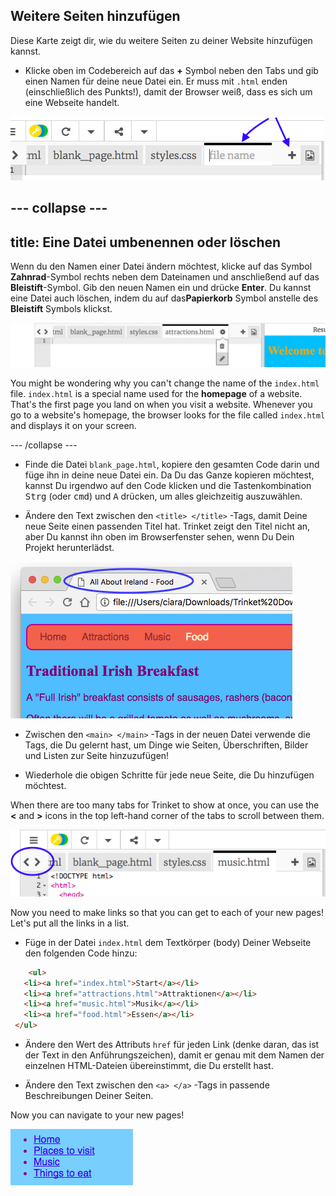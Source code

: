 ## Weitere Seiten hinzufügen

Diese Karte zeigt dir, wie du weitere Seiten zu deiner Website hinzufügen kannst.

- Klicke oben im Codebereich auf das **+** Symbol neben den Tabs und gib einen Namen für deine neue Datei ein. Er muss mit `.html` enden (einschließlich des Punkts!), damit der Browser weiß, dass es sich um eine Webseite handelt.

![Hinzufügen einer neuen Datei in Trinket](images/tktNewFileArrows.png)

## \--- collapse \---

## title: Eine Datei umbenennen oder löschen

Wenn du den Namen einer Datei ändern möchtest, klicke auf das Symbol **Zahnrad**-Symbol rechts neben dem Dateinamen und anschließend auf das **Bleistift**-Symbol. Gib den neuen Namen ein und drücke **Enter**. Du kannst eine Datei auch löschen, indem du auf das**Papierkorb** Symbol anstelle des **Bleistift** Symbols klickst.

![](images/EditFilename.png)

You might be wondering why you can't change the name of the `index.html` file. `index.html` is a special name used for the **homepage** of a website. That's the first page you land on when you visit a website. Whenever you go to a website's homepage, the browser looks for the file called `index.html` and displays it on your screen.

\--- /collapse \---

- Finde die Datei `blank_page.html`, kopiere den gesamten Code darin und füge ihn in deine neue Datei ein. Da Du das Ganze kopieren möchtest, kannst Du irgendwo auf den Code klicken und die Tastenkombination <kbd>Strg</kbd> (oder <kbd>cmd</kbd>) und <kbd>A</kbd> drücken, um alles gleichzeitig auszuwählen.

- Ändere den Text zwischen den `<title> </title>` -Tags, damit Deine neue Seite einen passenden Titel hat. Trinket zeigt den Titel nicht an, aber Du kannst ihn oben im Browserfenster sehen, wenn Du Dein Projekt herunterlädst.

![The page title showing in the browser tab](images/egLocalFileWindowTitle.png)

- Zwischen den `<main> </main>` -Tags in der neuen Datei verwende die Tags, die Du gelernt hast, um Dinge wie Seiten, Überschriften, Bilder und Listen zur Seite hinzuzufügen!

- Wiederhole die obigen Schritte für jede neue Seite, die Du hinzufügen möchtest.

When there are too many tabs for Trinket to show at once, you can use the **<** and **>** icons in the top left-hand corner of the tabs to scroll between them.

![The buttons for scrolling the tabs](images/tktScrollTabIcons.png)

Now you need to make links so that you can get to each of your new pages! Let's put all the links in a list.

- Füge in der Datei `index.html` dem Textkörper (body) Deiner Webseite den folgenden Code hinzu:

```html
    <ul>
   <li><a href="index.html">Start</a></li>
   <li><a href="attractions.html">Attraktionen</a></li>
   <li><a href="music.html">Musik</a></li>
   <li><a href="food.html">Essen</a></li>
 </ul>
```

- Ändere den Wert des Attributs `href` für jeden Link (denke daran, das ist der Text in den Anführungszeichen), damit er genau mit dem Namen der einzelnen HTML-Dateien übereinstimmt, die Du erstellt hast.

- Ändere den Text zwischen den `<a> </a>` -Tags in passende Beschreibungen Deiner Seiten.

Now you can navigate to your new pages!

![Example list of links on a web page](images/egListOfPageLinks.png)